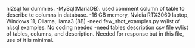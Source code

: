 nl2sql for dummies.
-MySql(MariaDB). used comment column of table to describe te columns in database.
-16 GB memory, Nvidia RTX3060 laptop, Windows 11, Ollama, llama3 (8B)
-need few_shot_examples.py w/list of nl:sql examples. No coding needed
-need tables description csv file  w/list of tables, columns, and description. Needed for response but in this file, use of it is minimal.

